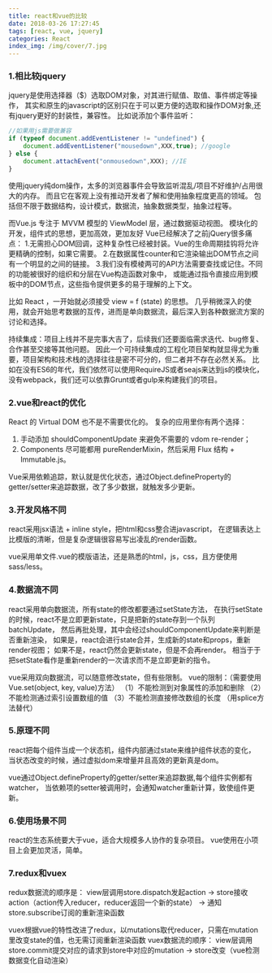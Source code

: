 ```yaml
---
title: react和vue的比较
date: 2018-03-26 17:27:45
tags: [react, vue, jquery]
categories: React
index_img: /img/cover/7.jpg
---
```



### 1.相比较jquery
jquery是使用选择器（$）选取DOM对象，对其进行赋值、取值、事件绑定等操作，
其实和原生的javascript的区别只在于可以更方便的选取和操作DOM对象,还有jquery更好的封装性，兼容性。
比如说添加个事件监听：
```javascript
//如果用js需要做兼容
if (typeof document.addEventListener != "undefined") { 
	document.addEventListener("mousedown",XXX,true); //google
} else { 
	document.attachEvent("onmousedown",XXX); //IE
} 
```
使用jquery纯dom操作，太多的浏览器事件会导致监听混乱/项目不好维护/占用很大的内存。
而且它在客观上没有推动开发者了解和使用抽象程度更高的领域。
包括但不限于数据结构，设计模式，数据流，抽象数据类型，抽象过程等。




而Vue.js 专注于 MVVM 模型的 ViewModel 层，通过数据驱动视图。
模块化的开发，组件式的思想，更加高效，更加友好
Vue已经解决了之前jQuery很多痛点：
1.无需担心DOM回调，这种复杂性已经被封装。Vue的生命周期挂钩将允许更精确的控制，如果它需要。
2.在数据属性counter和它渲染输出DOM节点之间有一个明显的之间的链接。
3.我们没有模棱两可的API方法需要查找或记住。不同的功能被很好的组织和分层在Vue构造函数对象中，
或能通过指令直接应用到模板中的DOM节点，这些指令提供更多的易于理解的上下文。

比如 React ，一开始就必须接受 view = f (state) 的思想。
几乎稍微深入的使用，就会开始思考数据的互传，进而是单向数据流，最后深入到各种数据流方案的讨论和选择。

持续集成：项目上线并不是完事大吉了，后续我们还要面临需求迭代、bug修复、合作甚至交接等其他问题。
因此一个可持续集成的工程化项目架构就显得尤为重要，项目架构和技术栈的选择往往是密不可分的，但二者并不存在必然关系。
比如在没有ES6的年代，我们依然可以使用RequireJS或者seajs来达到js的模块化，
没有webpack，我们还可以依靠Grunt或者gulp来构建我们的项目。


### 2.vue和react的优化
React 的 Virtual DOM 也不是不需要优化的。
复杂的应用里你有两个选择：
 1. 手动添加 shouldComponentUpdate 来避免不需要的 vdom re-render；
 2. Components 尽可能都用 pureRenderMixin，然后采用 Flux 结构 + Immutable.js。
 
Vue采用依赖追踪，默认就是优化状态，通过Object.defineProperty的getter/setter来追踪数据，改了多少数据，就触发多少更新。


### 3.开发风格不同
react采用jsx语法 + inline style，把html和css整合进javascript，
在逻辑表达上比模版的清晰，但是复杂逻辑很容易写出凌乱的render函数。

vue采用单文件.vue的模版语法，还是熟悉的html，js，css，且方便使用sass/less。


### 4.数据流不同
react采用单向数据流，所有state的修改都要通过setState方法，
在执行setState的时候，react不是立即更新state，只是把新的state存到一个队列batchUpdate，
然后再批处理，其中会经过shouldComponentUpdate来判断是否重新渲染，
如果是，react会进行state合并，生成新的state和props，重新render视图；
如果不是，react仍然会更新state，但是不会再render。
相当于于把setState看作是重新render的一次请求而不是立即更新的指令。

vue采用双向数据流，可以随意修改state，但有些限制。
vue的限制：（需要使用Vue.set(object, key, value)方法）
（1）不能检测到对象属性的添加和删除
（2）不能检测通过索引设置数组的值
（3）不能检测直接修改数组的长度 （用splice方法替代）


### 5.原理不同
react把每个组件当成一个状态机，组件内部通过state来维护组件状态的变化，
当状态改变的时候，通过虚拟dom来增量并且高效的更新真是dom。

vue通过Object.defineProperty的getter/setter来追踪数据,每个组件实例都有watcher，
当依赖项的setter被调用时，会通知watcher重新计算，致使组件更新。

### 6.使用场景不同
react的生态系统要大于vue，适合大规模多人协作的复杂项目。
vue使用在小项目上会更加灵活，简单。


### 7.redux和vuex
redux数据流的顺序是：
view层调用store.dispatch发起action
-> store接收action（action传入reducer，reducer返回一个新的state）
-> 通知store.subscribe订阅的重新渲染函数

vuex根据vue的特性改进了redux，以mutations取代reducer，只需在mutation里改变state的值，也无需订阅重新渲染函数
vuex数据流的顺序：
view层调用store.commit提交对应的请求到store中对应的mutation
-> store改变（vue检测数据变化自动渲染）







